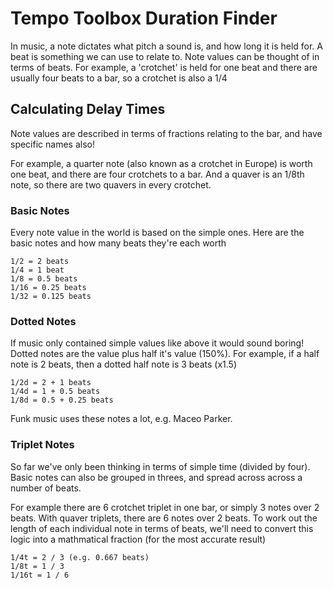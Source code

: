 # Tempo Toolbox Duration Finder

In music, a note dictates what pitch a sound is, and how long it is held for.
A beat is something we can use to relate to. Note values can be thought of in terms of beats.
For example, a 'crotchet' is held for one beat and there are usually four beats to a bar, so a crotchet is also a 1/4

## Calculating Delay Times

Note values are described in terms of fractions relating to the bar, and have specific names also!

For example, a quarter note (also known as a crotchet in Europe) is worth one beat, and there are four crotchets to a bar. And a quaver is an 1/8th note, so there are two quavers in every crotchet.

### Basic Notes

Every note value in the world is based on the simple ones.
Here are the basic notes and how many beats they're each worth

```
1/2 = 2 beats
1/4 = 1 beat
1/8 = 0.5 beats
1/16 = 0.25 beats
1/32 = 0.125 beats
```

### Dotted Notes

If music only contained simple values like above it would sound boring! Dotted notes are the value plus half it's value (150%). For example, if a half note is 2 beats, then a dotted half note is 3 beats (x1.5)
```
1/2d = 2 + 1 beats
1/4d = 1 + 0.5 beats
1/8d = 0.5 + 0.25 beats
```
Funk music uses these notes a lot, e.g. Maceo Parker.

### Triplet Notes

So far we've only been thinking in terms of simple time (divided by four). Basic notes can also be grouped in threes, and spread across across a number of beats.

For example there are 6 crotchet triplet in one bar, or simply 3 notes over 2 beats. With quaver triplets, there are 6 notes over 2 beats. To work out the length of each individual note in terms of beats, we'll need to convert this logic into a mathmatical fraction (for the most accurate result)
```
1/4t = 2 / 3 (e.g. 0.667 beats)
1/8t = 1 / 3
1/16t = 1 / 6
```